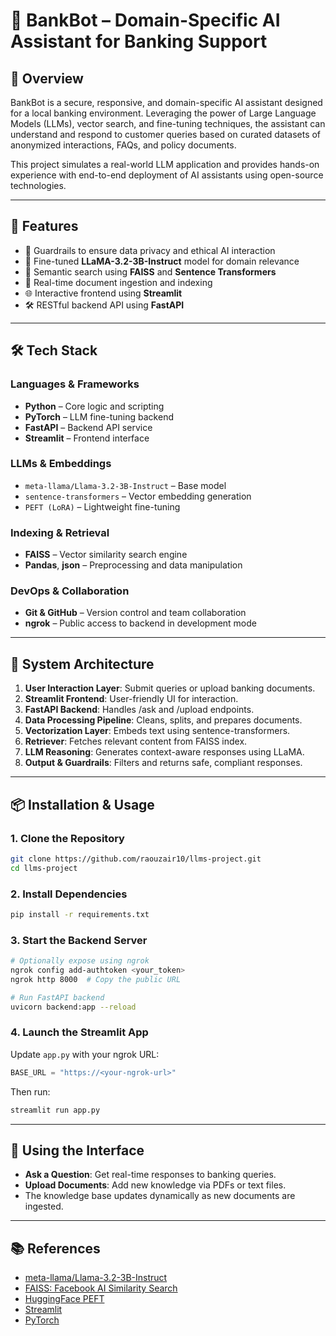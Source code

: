 # 💼 BankBot – Domain-Specific AI Assistant for Banking Support

## 📌 Overview

BankBot is a secure, responsive, and domain-specific AI assistant designed for a local banking environment. Leveraging the power of Large Language Models (LLMs), vector search, and fine-tuning techniques, the assistant can understand and respond to customer queries based on curated datasets of anonymized interactions, FAQs, and policy documents.

This project simulates a real-world LLM application and provides hands-on experience with end-to-end deployment of AI assistants using open-source technologies.

---

## 🚀 Features

* 🔐 Guardrails to ensure data privacy and ethical AI interaction
* 🧠 Fine-tuned **LLaMA-3.2-3B-Instruct** model for domain relevance
* 🔎 Semantic search using **FAISS** and **Sentence Transformers**
* 📄 Real-time document ingestion and indexing
* 🌐 Interactive frontend using **Streamlit**
* 🛠️ RESTful backend API using **FastAPI**

---

## 🛠️ Tech Stack

### Languages & Frameworks

* **Python** – Core logic and scripting
* **PyTorch** – LLM fine-tuning backend
* **FastAPI** – Backend API service
* **Streamlit** – Frontend interface

### LLMs & Embeddings

* `meta-llama/Llama-3.2-3B-Instruct` – Base model
* `sentence-transformers` – Vector embedding generation
* `PEFT (LoRA)` – Lightweight fine-tuning

### Indexing & Retrieval

* **FAISS** – Vector similarity search engine
* **Pandas**, **json** – Preprocessing and data manipulation

### DevOps & Collaboration

* **Git & GitHub** – Version control and team collaboration
* **ngrok** – Public access to backend in development mode

---

## 🧩 System Architecture

1. **User Interaction Layer**: Submit queries or upload banking documents.
2. **Streamlit Frontend**: User-friendly UI for interaction.
3. **FastAPI Backend**: Handles /ask and /upload endpoints.
4. **Data Processing Pipeline**: Cleans, splits, and prepares documents.
5. **Vectorization Layer**: Embeds text using sentence-transformers.
6. **Retriever**: Fetches relevant content from FAISS index.
7. **LLM Reasoning**: Generates context-aware responses using LLaMA.
8. **Output & Guardrails**: Filters and returns safe, compliant responses.

---

## 📦 Installation & Usage

### 1. Clone the Repository

```bash
git clone https://github.com/raouzair10/llms-project.git
cd llms-project
```

### 2. Install Dependencies

```bash
pip install -r requirements.txt
```

### 3. Start the Backend Server

```bash
# Optionally expose using ngrok
ngrok config add-authtoken <your_token>
ngrok http 8000  # Copy the public URL

# Run FastAPI backend
uvicorn backend:app --reload
```

### 4. Launch the Streamlit App

Update `app.py` with your ngrok URL:

```python
BASE_URL = "https://<your-ngrok-url>"
```

Then run:

```bash
streamlit run app.py
```

---

## 🧪 Using the Interface

* **Ask a Question**: Get real-time responses to banking queries.
* **Upload Documents**: Add new knowledge via PDFs or text files.
* The knowledge base updates dynamically as new documents are ingested.

---

## 📚 References

* [meta-llama/Llama-3.2-3B-Instruct](https://huggingface.co/meta-llama/Llama-3.2-3B-Instruct)
* [FAISS: Facebook AI Similarity Search](https://engineering.fb.com/2017/03/29/data-infrastructure/faiss-a-library-for-efficient-similarity-search/)
* [HuggingFace PEFT](https://github.com/huggingface/peft)
* [Streamlit](https://github.com/streamlit/streamlit)
* [PyTorch](https://github.com/pytorch/pytorch)

